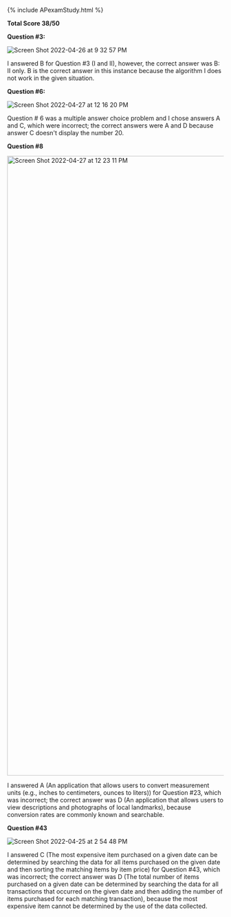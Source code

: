 {% include APexamStudy.html %}


**Total Score 38/50**


**Question #3:**

![Screen Shot 2022-04-26 at 9 32 57 PM](https://user-images.githubusercontent.com/86858869/165441339-b4a47ef7-5b87-4a83-b751-36d5d4ee4fed.png)


I answered B for Question #3 (I and II), however, the correct answer was B: II only. B is the correct answer in this instance because the algorithm I does not work in the given situation.


**Question #6:**

![Screen Shot 2022-04-27 at 12 16 20 PM](https://user-images.githubusercontent.com/86858869/165602892-40a97f52-6780-4141-8c7c-203112fc367a.png)

Question # 6 was a multiple answer choice problem and I chose answers A and C, which were incorrect; the correct answers were A and D because answer C doesn't display the number 20.

**Question #8**

<img width="1437" alt="Screen Shot 2022-04-27 at 12 23 11 PM" src="https://user-images.githubusercontent.com/86858869/165604148-39bba28b-46db-4d74-b55b-3b0147ad6bc4.png">

I answered A (An application that allows users to convert measurement units (e.g., inches to centimeters, ounces to liters)) for Question #23, which was incorrect; the correct answer was D (An application that allows users to view descriptions and photographs of local landmarks), because conversion rates are commonly known and searchable.

**Question #43**

![Screen Shot 2022-04-25 at 2 54 48 PM](https://user-images.githubusercontent.com/86858869/165181524-2fcf50a1-0c2d-4dd9-8989-d472e247aa5c.png)

I answered C (The most expensive item purchased on a given date can be determined by searching the data for all items purchased on the given date and then sorting the matching items by item price) for Question #43, which was incorrect; the correct answer was D (The total number of items purchased on a given date can be determined by searching the data for all transactions that occurred on the given date and then adding the number of items purchased for each matching transaction), because the most expensive item cannot be determined by the use of the data collected.
